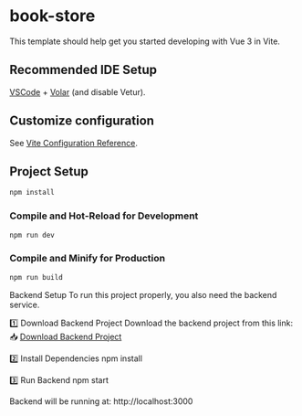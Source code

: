 # book-store

This template should help get you started developing with Vue 3 in Vite.

## Recommended IDE Setup

[VSCode](https://code.visualstudio.com/) + [Volar](https://marketplace.visualstudio.com/items?itemName=Vue.volar) (and disable Vetur).

## Customize configuration

See [Vite Configuration Reference](https://vite.dev/config/).

## Project Setup

```sh
npm install
```

### Compile and Hot-Reload for Development

```sh
npm run dev
```

### Compile and Minify for Production

```sh
npm run build
```

Backend Setup
To run this project properly, you also need the backend service.

1️⃣ Download Backend Project
Download the backend project from this link:
📥 [Download Backend Project](https://drive.google.com/drive/folders/1f_XAPcNF0KR6ek3P20_22m_R8kVjVct7?usp=drive_link)

2️⃣ Install Dependencies
npm install

3️⃣ Run Backend
npm start

Backend will be running at:
http://localhost:3000